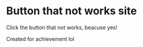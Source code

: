 # Button that not works site
Click the button that not works, beacuse yes!

Created for achievement lol
